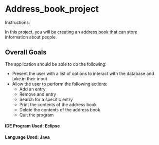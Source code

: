 # Address_book_project

Instructions:

In this project, you will be creating an address book that can store information about people.

## Overall Goals
The application should be able to do the following:

 - Present the user with a list of options to interact with the database and take in their input
 - Allow the user to perform the following actions:
	 - Add an entry
	 - Remove and entry
	 - Search for a specific entry
	 - Print the contents of the address book
	 - Delete the contents of the address book
	 - Quit the program

#### IDE Program Used: Eclipse

#### Language Used: Java

